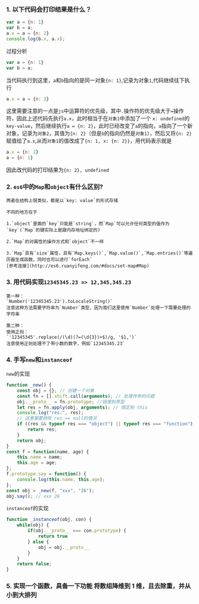 ### 1. 以下代码会打印结果是什么？
```js
var a = {n: 1}
var b = a;
a.x = a = {n: 2}
console.log(b.x, a.x);
```
过程分析
```js
var a = {n: 1}
var b = a;
```
当代码执行到这里，`a`和`b`指向的是同一对象`{n: 1}`,记录为对象`1`,代码继续往下执行
```js
a.x = a = {n: 2}
```
这里需要注意的一点是`js`中运算符的优先级，其中`.`操作符的优先级大于`=`操作符，因此上述代码先执行`a.x`，此时相当于在`对象1`中添加了一个 `x: undefined`的`key-value`，然后继续执行`a = {n: 2}`，此时已经改变了`a`的指向，`a`指向了一个新对象，记录为`对象2`，其值为`{n: 2}`（但是`b`的指向仍然是`对象1`），然后又将`{n: 2}`赋值给了`a.x`,从而`对象1`的值改成了`{n: 1, x: {n: 2}}`，用代码表示就是
```javascript
a.x = {n: 2}
a = {n: 1}
```
因此改代码的打印结果为`{n: 2}, undefined`

### 2. `es6`中的`Map`和`object`有什么区别?

	两者在结构上很类似，都是以`key: value`的形式存储

	不同的地方在于

	1.`object`里面的`key`只能是`string`，而`Map`可以允许任何类型的值作为`key`(`Map`的键实际上是跟内存地址绑定的)

	2.`Map`的对属性的操作方式和`object`不一样
	
	3.`Map`具有`size`属性，具有`Map.keys()`,`Map.value()`,`Map.entries()`等遍历器生成函数，同时也可以进行`forEach`
	[参考连接](http://es6.ruanyifeng.com/#docs/set-map#Map)

### 3. 用代码实现`12345345.23 => 12,345,345.23`

	第一种：
	`Number('12345345.23').toLocaleString()`
	注意这种方法需要字符串为`Number`类型，因为我们这里使用`Number`处理一下需要处理的字符串

	第二种：
	使用正则：
	`'12345345'.replace(/(\d)(?=(\d{3})+$)/g, '$1,')`
	注意使用正则处理不了带小数的数字，例如`12345345.23`

### 4. 手写`new`和`instanceof`
`new`的实现
```js
function _new() {
	const obj = {}; // 创建一个对象
	const fn = [].shift.call(arguments); // 处理传参的问题
	obj.__proto__ = fn.prototype; //链接到原型
	let res = fn.apply(obj, arguments); // 绑定到 this
	console.log("res:", res);
	// 这里需要排除 res == null的情况
	if ((res && typeof res === "object") || typeof res === "function") {
		return res;
	}
	return obj;
}
const f = function(name, age) {
	this.name = name;
	this.age = age;
};
f.prototype.say = function() {
	console.log(this.name, this.age);
};
const obj = _new(f, "xxx", "26");
obj.say(); // xxx 26
```
`instanceof`的实现
```js
function _instanceof(obj, con) {
	while(obj) {
		if(obj.__proto__ === con.prototype) {
			return true
		} else {
			obj = obj.__proto__
		}
	}
	return false;
}
```
### 5. 实现一个函数，具备一下功能 将数组降维到 1 维，且去除重，并从小到大排列
